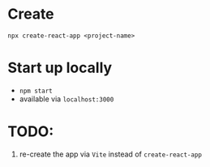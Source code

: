 # Create

`npx create-react-app <project-name>`

# Start up locally

- `npm start`
- available via `localhost:3000`

# TODO:

1. re-create the app via `Vite` instead of `create-react-app`
